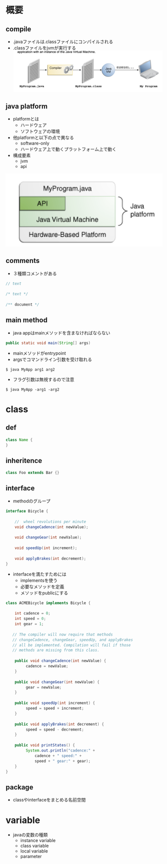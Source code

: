 # 概要

## compile
- .javaファイルは.classファイルにコンパイルされる
- .classファイルをjvmが実行する
![picture 1](./images/80abe4e31c15ace1a00e9d375e58240b0cea96363ef87996479f16adb0cdf36c.png)  

## java platform
- platformとは
  - ハードウェア
  - ソフトウェアの環境
- 他platformと以下の点で異なる
  - software-only
  - ハードウェア上で動くプラットフォーム上で動く
- 構成要素
  - jvm
  - api

![picture 2](./images/0a934461bdc55efdb34dafb88632fc52fcf2d1a145c1141611e4af8c6ddee1d5.png)  

## comments
- ３種類コメントがある
```java
// text

/* text */

/** document */
```

## main method
- java appはmainメソッドを含まなければならない

```java
public static void main(String[] args)
```

- mainメソッドがentrypoint
- argsでコマンドライン引数を受け取れる

```
$ java MyApp arg1 arg2
```

- フラグ引数は無視するので注意

```
$ java MyApp -arg1 -arg2
```

# class

## def

```java
class Name {
}
```

## inheritence

```java
class Foo extends Bar {}
```

## interface

- methodのグループ
  
```java
interface Bicycle {

    //  wheel revolutions per minute
    void changeCadence(int newValue);

    void changeGear(int newValue);

    void speedUp(int increment);

    void applyBrakes(int decrement);
}
```

- interfaceを満たすためには
  - implementsを使う
  - 必要なメソッドを定義
  - メソッドをpublicにする

```java
class ACMEBicycle implements Bicycle {

    int cadence = 0;
    int speed = 0;
    int gear = 1;

   // The compiler will now require that methods
   // changeCadence, changeGear, speedUp, and applyBrakes
   // all be implemented. Compilation will fail if those
   // methods are missing from this class.

    public void changeCadence(int newValue) {
         cadence = newValue;
    }

    public void changeGear(int newValue) {
         gear = newValue;
    }

    public void speedUp(int increment) {
         speed = speed + increment;   
    }

    public void applyBrakes(int decrement) {
         speed = speed - decrement;
    }

    public void printStates() {
         System.out.println("cadence:" +
             cadence + " speed:" + 
             speed + " gear:" + gear);
    }
}
```

## package
- classやinterfaceをまとめる名前空間

# variable
- javaの変数の種類
  - instance variable
  - class variable
  - local variable
  - parameter
